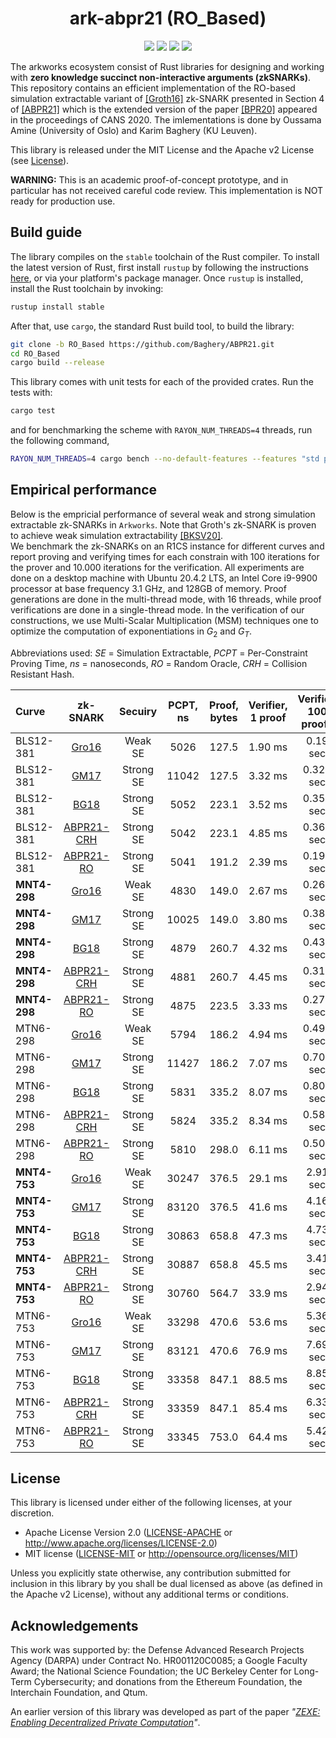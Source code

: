 <h1 align="center">ark-abpr21 (RO_Based)</h1>

<p align="center">
    <img src="https://github.com/arkworks-rs/groth16/workflows/CI/badge.svg?branch=master">
    <a href="https://github.com/arkworks-rs/groth16/blob/master/LICENSE-APACHE"><img src="https://img.shields.io/badge/license-APACHE-blue.svg"></a>
    <a href="https://github.com/arkworks-rs/groth16/blob/master/LICENSE-MIT"><img src="https://img.shields.io/badge/license-MIT-blue.svg"></a>
    <a href="https://deps.rs/repo/github/arkworks-rs/groth16"><img src="https://deps.rs/repo/github/arkworks-rs/groth16/status.svg"></a>
</p>

The arkworks ecosystem consist of Rust libraries for designing and working with __zero knowledge succinct non-interactive arguments (zkSNARKs)__. This repository contains an efficient implementation of the RO-based simulation extractable variant of [[Groth16]](https://eprint.iacr.org/2016/260) zk-SNARK presented in Section 4 of [[ABPR21]](https://eprint.iacr.org/2020/1306) which is the extended version of the paper [[BPR20]](https://link.springer.com/chapter/10.1007/978-3-030-65411-5_22) appeared in the proceedings of CANS 2020. The imlementations is done by Oussama Amine (University of Oslo) and Karim Baghery (KU Leuven).

This library is released under the MIT License and the Apache v2 License (see [License](#license)).

**WARNING:** This is an academic proof-of-concept prototype, and in particular has not received careful code review. This implementation is NOT ready for production use.

## Build guide

The library compiles on the `stable` toolchain of the Rust compiler. To install the latest version of Rust, first install `rustup` by following the instructions [here](https://rustup.rs/), or via your platform's package manager. Once `rustup` is installed, install the Rust toolchain by invoking:
```bash
rustup install stable
```

After that, use `cargo`, the standard Rust build tool, to build the library:
```bash
git clone -b RO_Based https://github.com/Baghery/ABPR21.git
cd RO_Based
cargo build --release
```

This library comes with unit tests for each of the provided crates. Run the tests with:
```bash
cargo test
```
and for benchmarking the scheme with `RAYON_NUM_THREADS=4` threads, run the following command,  
```bash
RAYON_NUM_THREADS=4 cargo bench --no-default-features --features "std parallel" -- --nocapture
```

## Empirical performance

Below is the empricial performance of several weak and strong simulation extractable zk-SNARKs in `Arkworks`. Note that Groth's zk-SNARK is proven to achieve weak simulation extractability [[BKSV20]](https://eprint.iacr.org/2020/811).  
We benchmark the zk-SNARKs on an R1CS instance for different curves and report proving and verifying times for each constrain with 100 iterations for the prover and 10.000 iterations for the verification. 
All experiments are done on a desktop machine with Ubuntu 20.4.2 LTS, an Intel Core i9-9900 processor at base frequency 3.1 GHz, and 128GB of memory. 
Proof generations are done in the multi-thread mode, with 16 threads, while proof verifications are done in a single-thread mode. In the verification of our constructions, we use Multi-Scalar Multiplication (MSM) techniques one to optimize the computation of exponentiations in $G_2$ and $G_T$. 

Abbreviations used: <i>SE</i> = Simulation Extractable, <i>PCPT</i> = Per-Constraint Proving Time, <i>ns</i> = nanoseconds, <i>RO</i> = Random Oracle, <i>CRH</i> = Collision Resistant Hash.

| Curve | zk-SNARK | Secuiry | PCPT, ns | Proof, bytes |  Verifier, 1 proof |  Verifier, 100 proofs | Verifier, 1000 proofs | 
| :--- | :---: | :---: | :---: | :---: | :---: | :---: | :---: | 
| BLS12-381 | [Gro16](https://github.com/arkworks-rs/groth16)                  | Weak SE   | 5026  | 127.5 | 1.90 ms |  0.19 sec   |  1.90 sec |
| BLS12-381 | [GM17](https://github.com/arkworks-rs/gm17)                      | Strong SE | 11042 | 127.5 | 3.32 ms |  0.322 sec  |  3.32 sec |
| BLS12-381 | [BG18](https://github.com/Baghery/ABPR21/tree/BG18)              | Strong SE | 5052  | 223.1 | 3.52 ms |  0.352 sec  |  3.52 sec |
| BLS12-381 | [ABPR21-CRH](https://github.com/Baghery/ABPR21/tree/CRH_Based)    | Strong SE | 5042  | 223.1 | 4.85 ms |  0.360 sec  |  3.50 sec |
| BLS12-381 | [ABPR21-RO](https://github.com/Baghery/ABPR21/tree/RO_Based)      | Strong SE | 5041  | 191.2 | 2.39 ms |  0.194 sec  |  1.91 sec |
| **MNT4-298** | [Gro16](https://github.com/arkworks-rs/groth16)               | Weak SE   | 4830  | 149.0 | 2.67 ms |  0.267 sec  |  2.67 sec |
| **MNT4-298** | [GM17](https://github.com/arkworks-rs/gm17)                   | Strong SE | 10025 | 149.0 | 3.80 ms |  0.380 sec  |  3.80 sec |
| **MNT4-298** | [BG18](https://github.com/Baghery/ABPR21/tree/BG18)           | Strong SE | 4879  | 260.7 | 4.32 ms |  0.432 sec  |  4.32 sec |
| **MNT4-298** | [ABPR21-CRH](https://github.com/Baghery/ABPR21/tree/CRH_Based) | Strong SE | 4881  | 260.7 | 4.45 ms |  0.311 sec  |  3.05 sec |
| **MNT4-298** | [ABPR21-RO](https://github.com/Baghery/ABPR21/tree/RO_Based)   | Strong SE | 4875  | 223.5 | 3.33 ms |  0.271 sec  |  2.68 sec |
| MTN6-298  | [Gro16](https://github.com/arkworks-rs/groth16)                  | Weak SE   | 5794  | 186.2 | 4.94 ms |  0.494 sec   |  4.91 sec |
| MTN6-298  | [GM17](https://github.com/arkworks-rs/gm17)                      | Strong SE | 11427 | 186.2 | 7.07 ms |  0.707 sec  |  7.07 sec |
| MTN6-298  | [BG18](https://github.com/Baghery/ABPR21/tree/BG18)              | Strong SE | 5831  | 335.2 | 8.07 ms |  0.807 sec  |  8.07 sec |
| MTN6-298  | [ABPR21-CRH](https://github.com/Baghery/ABPR21/tree/CRH_Based)    | Strong SE | 5824  | 335.2 | 8.34 ms |  0.582 sec  |  5.72 sec |
| MTN6-298  | [ABPR21-RO](https://github.com/Baghery/ABPR21/tree/RO_Based)      | Strong SE | 5810  | 298.0 | 6.11 ms |  0.501 sec  |  4.97 sec |
| **MNT4-753** | [Gro16](https://github.com/arkworks-rs/groth16)               | Weak SE   | 30247 | 376.5 | 29.1 ms |  2.91 sec  |  29.1 sec |
| **MNT4-753** | [GM17](https://github.com/arkworks-rs/gm17)                   | Strong SE | 83120 | 376.5 | 41.6 ms |  4.16 sec  |  41.6 sec |
| **MNT4-753** | [BG18](https://github.com/Baghery/ABPR21/tree/BG18)           | Strong SE | 30863 | 658.8 | 47.3 ms |  4.73 sec  |  47.3 sec |
| **MNT4-753** | [ABPR21-CRH](https://github.com/Baghery/ABPR21/tree/CRH_Based) | Strong SE | 30887 | 658.8 | 45.5 ms |  3.41 sec  |  33.8 sec |
| **MNT4-753** | [ABPR21-RO](https://github.com/Baghery/ABPR21/tree/RO_Based)   | Strong SE | 30760 | 564.7 | 33.9 ms |  2.94 sec  |  29.2 sec |
| MTN6-753  | [Gro16](https://github.com/arkworks-rs/groth16)                  | Weak SE   | 33298  | 470.6 | 53.6 ms |  5.36 sec   | 53.6 sec |
| MTN6-753  | [GM17](https://github.com/arkworks-rs/gm17)                      | Strong SE | 83121  | 470.6 | 76.9 ms |  7.69 sec  |  76.9 sec |
| MTN6-753  | [BG18](https://github.com/Baghery/ABPR21/tree/BG18)              | Strong SE | 33358  | 847.1 | 88.5 ms |  8.85 sec  |  88.5 sec |
| MTN6-753  | [ABPR21-CRH](https://github.com/Baghery/ABPR21/tree/CRH_Based)    | Strong SE | 33359  | 847.1 | 85.4 ms |  6.33 sec  |  63.1 sec |
| MTN6-753  | [ABPR21-RO](https://github.com/Baghery/ABPR21/tree/RO_Based)      | Strong SE | 33345  | 753.0 | 64.4 ms |  5.42 sec  |  53.8 sec |

## License

This library is licensed under either of the following licenses, at your discretion.

 * Apache License Version 2.0 ([LICENSE-APACHE](LICENSE-APACHE) or http://www.apache.org/licenses/LICENSE-2.0)
 * MIT license ([LICENSE-MIT](LICENSE-MIT) or http://opensource.org/licenses/MIT)

Unless you explicitly state otherwise, any contribution submitted for inclusion in this library by you shall be dual licensed as above (as defined in the Apache v2 License), without any additional terms or conditions.

## Acknowledgements

This work was supported by:
the Defense Advanced Research Projects Agency (DARPA) under Contract No. HR001120C0085; 
a Google Faculty Award;
the National Science Foundation;
the UC Berkeley Center for Long-Term Cybersecurity;
and donations from the Ethereum Foundation, the Interchain Foundation, and Qtum.

An earlier version of this library was developed as part of the paper *"[ZEXE: Enabling Decentralized Private Computation][zexe]"*.

[zexe]: https://ia.cr/2018/962

